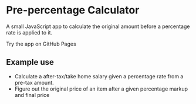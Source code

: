 # Pre-percentage Calculator

A small JavaScript app to calculate the original amount before a percentage rate is applied to it.

Try the app on GitHub Pages

## Example use
- Calculate a after-tax/take home salary given a percentage rate from a pre-tax amount.
- Figure out the original price of an item after a given percentage markup and final price
